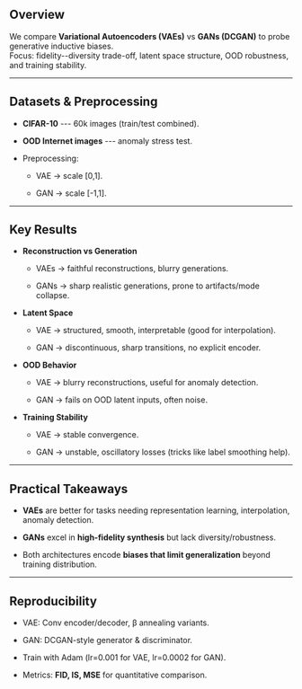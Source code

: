 Overview
--------

We compare **Variational Autoencoders (VAEs)** vs **GANs (DCGAN)** to probe generative inductive biases.\
Focus: fidelity--diversity trade-off, latent space structure, OOD robustness, and training stability.

* * * * *

Datasets & Preprocessing
------------------------

-   **CIFAR-10** --- 60k images (train/test combined).

-   **OOD Internet images** --- anomaly stress test.

-   Preprocessing:

    -   VAE → scale [0,1].

    -   GAN → scale [-1,1].

* * * * *

Key Results
-----------

-   **Reconstruction vs Generation**

    -   VAEs → faithful reconstructions, blurry generations.

    -   GANs → sharp realistic generations, prone to artifacts/mode collapse.

-   **Latent Space**

    -   VAE → structured, smooth, interpretable (good for interpolation).

    -   GAN → discontinuous, sharp transitions, no explicit encoder.

-   **OOD Behavior**

    -   VAE → blurry reconstructions, useful for anomaly detection.

    -   GAN → fails on OOD latent inputs, often noise.

-   **Training Stability**

    -   VAE → stable convergence.

    -   GAN → unstable, oscillatory losses (tricks like label smoothing help).

* * * * *

Practical Takeaways
-------------------

-   **VAEs** are better for tasks needing representation learning, interpolation, anomaly detection.

-   **GANs** excel in **high-fidelity synthesis** but lack diversity/robustness.

-   Both architectures encode **biases that limit generalization** beyond training distribution.

* * * * *

Reproducibility
---------------

-   VAE: Conv encoder/decoder, β annealing variants.

-   GAN: DCGAN-style generator & discriminator.

-   Train with Adam (lr=0.001 for VAE, lr=0.0002 for GAN).

-   Metrics: **FID, IS, MSE** for quantitative comparison.
